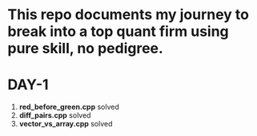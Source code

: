 # This repo documents my journey to break into a top quant firm using pure skill, no pedigree.

# DAY-1

1. **red_before_green.cpp** solved
2. **diff_pairs.cpp** solved
3. **vector_vs_array.cpp** solved